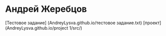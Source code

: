 # Андрей Жеребцов

[Тестовое задание] (AndreyLysva.github.io/тестовое задание.txt)
[проект] (AndreyLysva.github.io/project 1/src/)
